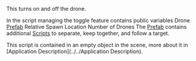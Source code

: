 This turns on and off the drone.

In the script managing the toggle feature contains public variables
	Drone [Prefab](../../Prefab) 
	Relative Spawn Location
	Number of Drones
The [Prefab](../../Prefab) contains additional [Scripts](../../Scripts) to separate, keep together, and follow a target.

This script is contained in an empty object in the scene, more about it in [Application Description](../../Application Description).